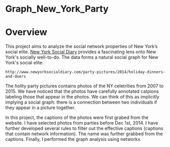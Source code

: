 # Graph_New_York_Party
# Overview

This project aims to analyze the social network properties of New York’s social elite. [New York Social Diary](http://www.newyorksocialdiary.com/) provides a fascinating lens onto New York's socially well-to-do.  The data forms a natural
social graph for New York's social elite. 


`http://www.newyorksocialdiary.com/party-pictures/2014/holiday-dinners-and-doers`

The holity party pictures contains photos of the NY celetrities from 2007 to 2015. We have noticed that the photos have carefully annotated catpions labeling those that appear in the photos.  We can think of this as implicitly implying a social graph: there is a connection between two individuals if they appear in a picture together.

In this project, the captions of the photos were first grabed from the website. I have selected photos from parties before Dec 1st, 2014. I have further developed several rules to filter out the effective captions (captions that contain network information). The name was further grabbed from the captions. Finally, I performed the graph analysis using networkx.



